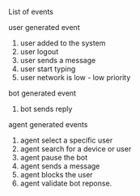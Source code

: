 List of events 

user generated event

1. user added to the system
2. user logout
3. user sends a message
4. user start typing
5. user network is low - low priority

bot generated event
1. bot sends reply

agent generated events
1. agent select a specific user
2. agent search for a device or user
3. agent pause the bot
4. agent sends a message
5. agent blocks the user
6. agent validate bot reponse.